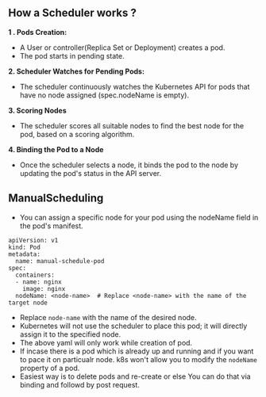 ## How a Scheduler works ?

**1 . Pods Creation:**

- A User or controller(Replica Set or Deployment) creates a pod.<br>
- The pod starts in pending state.<br>

**2. Scheduler Watches for Pending Pods:**

- The scheduler continuously watches the Kubernetes API for pods that have no node assigned (spec.nodeName is empty).<br>

**3. Scoring Nodes**

- The scheduler scores all suitable nodes to find the best node for the pod, based on a scoring algorithm.<br>

**4. Binding the Pod to a Node**

- Once the scheduler selects a node, it binds the pod to the node by updating the pod's status in the API server.

## ManualScheduling

- You can assign a specific node for your pod using the nodeName field in the pod's manifest.<br>

```
apiVersion: v1
kind: Pod
metadata:
  name: manual-schedule-pod
spec:
  containers:
  - name: nginx
    image: nginx
  nodeName: <node-name>  # Replace <node-name> with the name of the target node
```

- Replace `node-name` with the name of the desired node.
- Kubernetes will not use the scheduler to place this pod; it will directly assign it to the specified node.
- The above yaml will only work while creation of pod.
- If incase there is a pod which is already up and running and if you want to pace it on particualr node. k8s won't allow you to modify the `nodeName` property of a pod.
- Easiest way is to delete pods and re-create or else You can do that via binding and followd by post request.
